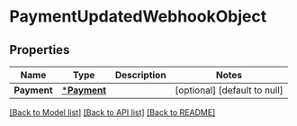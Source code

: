 # PaymentUpdatedWebhookObject

## Properties
Name | Type | Description | Notes
------------ | ------------- | ------------- | -------------
**Payment** | [***Payment**](Payment.md) |  | [optional] [default to null]

[[Back to Model list]](../README.md#documentation-for-models) [[Back to API list]](../README.md#documentation-for-api-endpoints) [[Back to README]](../README.md)

